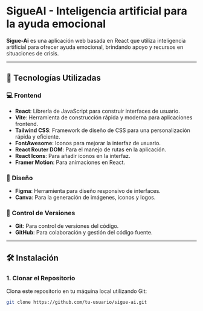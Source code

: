 # SigueAI - Inteligencia artificial para la ayuda emocional

**Sigue-Ai** es una aplicación web basada en React que utiliza inteligencia artificial para ofrecer ayuda emocional, brindando apoyo y recursos en situaciones de crisis.

---

## 🚀 Tecnologías Utilizadas

### 💻 **Frontend**

- **React**: Librería de JavaScript para construir interfaces de usuario.
- **Vite**: Herramienta de construcción rápida y moderna para aplicaciones frontend.
- **Tailwind CSS**: Framework de diseño de CSS para una personalización rápida y eficiente.
- **FontAwesome**: Iconos para mejorar la interfaz de usuario.
- **React Router DOM**: Para el manejo de rutas en la aplicación.
- **React Icons**: Para añadir iconos en la interfaz.
- **Framer Motion**: Para animaciones en React.

### 🎨 **Diseño**

- **Figma**: Herramienta para diseño responsivo de interfaces.
- **Canva**: Para la generación de imágenes, iconos y logos.

### 🔧 **Control de Versiones**

- **Git**: Para control de versiones del código.
- **GitHub**: Para colaboración y gestión del código fuente.

---

## 🛠 Instalación

### 1. Clonar el Repositorio

Clona este repositorio en tu máquina local utilizando Git:

```bash
git clone https://github.com/tu-usuario/sigue-ai.git
```
